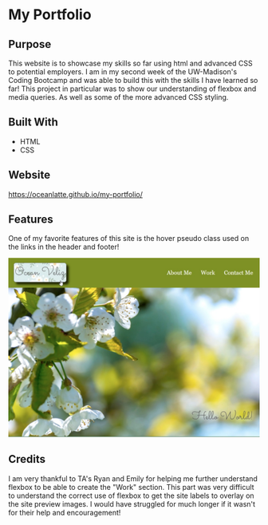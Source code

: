 # My Portfolio

## Purpose
This website is to showcase my skills so far using html and advanced CSS to potential employers. I am in my second week of the UW-Madison's Coding Bootcamp and was able to build this with the skills I have learned so far! This project in particular was to show our understanding of flexbox and media queries. As well as some of the more advanced CSS styling.

## Built With
* HTML
* CSS

## Website
https://oceanlatte.github.io/my-portfolio/


## Features
One of my favorite features of this site is the hover pseudo class used on the links in the header and footer!

![links show a background with daisies](./assets/images/portfolio-preview.jpg)

## Credits
I am very thankful to TA's Ryan and Emily for helping me further understand flexbox to be able to create the "Work" section. This part was very difficult to understand the correct use of flexbox to get the site labels to overlay on the site preview images. I would have struggled for much longer if it wasn't for their help and encouragement! 
